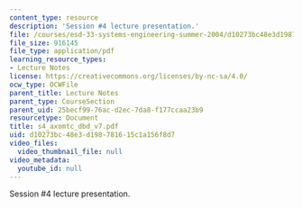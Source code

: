 ```yaml
---
content_type: resource
description: 'Session #4 lecture presentation.'
file: /courses/esd-33-systems-engineering-summer-2004/d10273bc48e3d198781615c1a156f8d7_s4_axomtc_dbd_v7.pdf
file_size: 916145
file_type: application/pdf
learning_resource_types:
- Lecture Notes
license: https://creativecommons.org/licenses/by-nc-sa/4.0/
ocw_type: OCWFile
parent_title: Lecture Notes
parent_type: CourseSection
parent_uid: 25becf99-76ac-d2ec-7da8-f177ccaa23b9
resourcetype: Document
title: s4_axomtc_dbd_v7.pdf
uid: d10273bc-48e3-d198-7816-15c1a156f8d7
video_files:
  video_thumbnail_file: null
video_metadata:
  youtube_id: null
---
```

Session #4 lecture presentation.